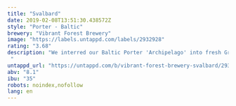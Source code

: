 ```yaml
---
title: "Svalbard"
date: 2019-02-08T13:51:30.438572Z
style: "Porter - Baltic"
brewery: "Vibrant Forest Brewery"
image: "https://labels.untappd.com/labels/2932928"
rating: "3.68"
description: "We interred our Baltic Porter 'Archipelago' into fresh Grappa barrels, intending to brew up a truly festive treat. Svalbard is unsubtle. The aroma brings forth fond memories of deep winter, all roasting evergreen logs and sticky fruit treats, both lit with brandy. Immediately, this is replaced by a thick dripping of almond, cream, and brandied dried fruits. This is carnage, utter Christmas Cake.  "
untappd_url: "https://untappd.com/b/vibrant-forest-brewery-svalbard/2932928"
abv: "8.1"
ibu: "35"
robots: noindex,nofollow
lang: en
---
```

